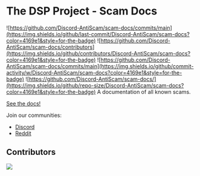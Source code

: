 # The DSP Project - Scam Docs
![https://github.com/Discord-AntiScam/scam-docs/commits/main](https://img.shields.io/github/last-commit/Discord-AntiScam/scam-docs?color=4169e1&style=for-the-badge)
![https://github.com/Discord-AntiScam/scam-docs/contributors](https://img.shields.io/github/contributors/Discord-AntiScam/scam-docs?color=4169e1&style=for-the-badge)
![https://github.com/Discord-AntiScam/scam-docs/commits/main](https://img.shields.io/github/commit-activity/w/Discord-AntiScam/scam-docs?color=4169e1&style=for-the-badge)
![https://github.com/Discord-AntiScam/scam-docs/](https://img.shields.io/github/repo-size/Discord-AntiScam/scam-docs?color=4169e1&style=for-the-badge)
A documentation of all known scams.

[See the docs!](https://discord-antiscam.github.io/scam-docs)

Join our communities:
* [Discord](https://dsc.gg/dsp-project)
* [Reddit](https://reddit.com/r/theDSPproject)

## Contributors
<img src="https://contrib.rocks/image?repo=Discord-AntiScam/scam-docs">
